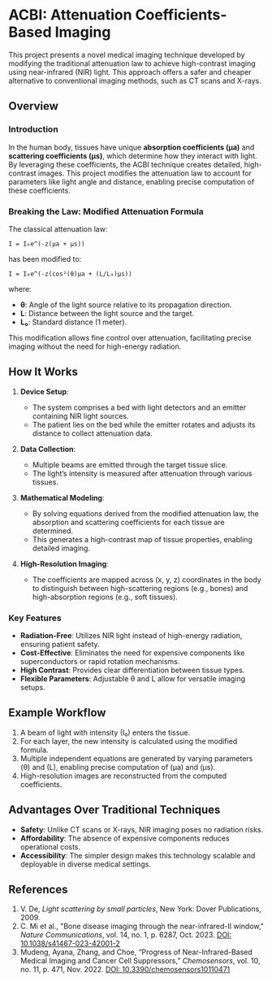 
# ACBI: Attenuation Coefficients-Based Imaging

This project presents a novel medical imaging technique developed by modifying the traditional attenuation law to achieve high-contrast imaging using near-infrared (NIR) light. This approach offers a safer and cheaper alternative to conventional imaging methods, such as CT scans and X-rays.

## Overview

### Introduction
In the human body, tissues have unique **absorption coefficients (µa)** and **scattering coefficients (µs)**, which determine how they interact with light. By leveraging these coefficients, the ACBI technique creates detailed, high-contrast images. This project modifies the attenuation law to account for parameters like light angle and distance, enabling precise computation of these coefficients.

### Breaking the Law: Modified Attenuation Formula
The classical attenuation law:
```
I = I₀e^(-z(µa + µs))
```
has been modified to:
```
I = I₀e^(-z(cos²(θ)µa + (L/L₀)µs))
```
where:
- **θ**: Angle of the light source relative to its propagation direction.
- **L**: Distance between the light source and the target.
- **L₀**: Standard distance (1 meter).

This modification allows fine control over attenuation, facilitating precise imaging without the need for high-energy radiation.

## How It Works

1. **Device Setup**:
   - The system comprises a bed with light detectors and an emitter containing NIR light sources.
   - The patient lies on the bed while the emitter rotates and adjusts its distance to collect attenuation data.

2. **Data Collection**:
   - Multiple beams are emitted through the target tissue slice.
   - The light’s intensity is measured after attenuation through various tissues.

3. **Mathematical Modeling**:
   - By solving equations derived from the modified attenuation law, the absorption and scattering coefficients for each tissue are determined.
   - This generates a high-contrast map of tissue properties, enabling detailed imaging.

4. **High-Resolution Imaging**:
   - The coefficients are mapped across (x, y, z) coordinates in the body to distinguish between high-scattering regions (e.g., bones) and high-absorption regions (e.g., soft tissues).

### Key Features
- **Radiation-Free**: Utilizes NIR light instead of high-energy radiation, ensuring patient safety.
- **Cost-Effective**: Eliminates the need for expensive components like superconductors or rapid rotation mechanisms.
- **High Contrast**: Provides clear differentiation between tissue types.
- **Flexible Parameters**: Adjustable θ and L allow for versatile imaging setups.

## Example Workflow
1. A beam of light with intensity \(I₀\) enters the tissue.
2. For each layer, the new intensity is calculated using the modified formula.
3. Multiple independent equations are generated by varying parameters \(θ\) and \(L\), enabling precise computation of \(µa\) and \(µs\).
4. High-resolution images are reconstructed from the computed coefficients.

## Advantages Over Traditional Techniques
- **Safety**: Unlike CT scans or X-rays, NIR imaging poses no radiation risks.
- **Affordability**: The absence of expensive components reduces operational costs.
- **Accessibility**: The simpler design makes this technology scalable and deployable in diverse medical settings.

## References
1. V. De, *Light scattering by small particles*, New York: Dover Publications, 2009.
2. C. Mi et al., "Bone disease imaging through the near-infrared-II window," *Nature Communications*, vol. 14, no. 1, p. 6287, Oct. 2023. [DOI: 10.1038/s41467-023-42001-2](https://doi.org/10.1038/s41467-023-42001-2)
3. Mudeng, Ayana, Zhang, and Choe, “Progress of Near-Infrared-Based Medical Imaging and Cancer Cell Suppressors,” *Chemosensors*, vol. 10, no. 11, p. 471, Nov. 2022. [DOI: 10.3390/chemosensors10110471](https://doi.org/10.3390/chemosensors10110471)
